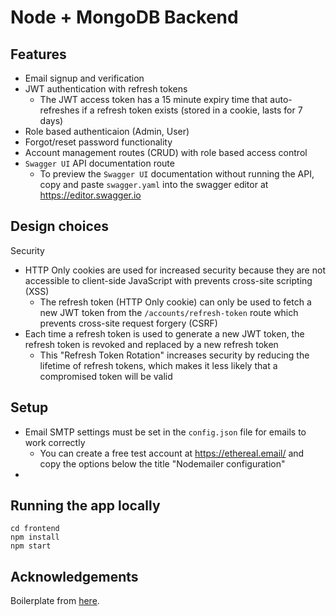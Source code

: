 # Node + MongoDB Backend

## Features

- Email signup and verification
- JWT authentication with refresh tokens
  - The JWT access token has a 15 minute expiry time that auto-refreshes if a refresh token exists (stored in a cookie, lasts for 7 days)
- Role based authenticaion (Admin, User)
- Forgot/reset password functionality
- Account management routes (CRUD) with role based access control
- `Swagger UI` API documentation route
  - To preview the `Swagger UI` documentation without running the API, copy and paste `swagger.yaml` into the swagger editor at https://editor.swagger.io

## Design choices

Security
- HTTP Only cookies are used for increased security because they are not accessible to client-side JavaScript with prevents cross-site scripting (XSS)
  - The refresh token (HTTP Only cookie) can only be used to fetch a new JWT token from the `/accounts/refresh-token` route which prevents cross-site request forgery (CSRF)
- Each time a refresh token is used to generate a new JWT token, the refresh token is revoked and replaced by a new refresh token
  - This "Refresh Token Rotation" increases security by reducing the lifetime of refresh tokens, which makes it less likely that a compromised token will be valid


## Setup

- Email SMTP settings must be set in the `config.json` file for emails to work correctly
  - You can create a free test account at https://ethereal.email/ and copy the options below the title "Nodemailer configuration"
- 

## Running the app locally

```
cd frontend
npm install
npm start
```

## Acknowledgements

Boilerplate from [here](https://jasonwatmore.com/).
